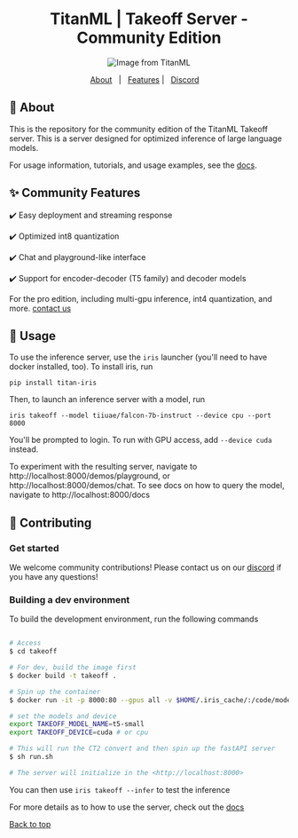 <h1 align="center">TitanML | Takeoff Server - Community Edition</h1>




<p align="center">
  <img src="https://github.com/titanml/takeoff/assets/6034059/5b561d1a-7be3-4258-bd4d-bb670fdb2c1e" alt="Image from TitanML">
</p>

<p align="center">
  <a href="#dart-about">About</a> &#xa0; | &#xa0; 
  <a href="#sparkles-community-features">Features</a> | &#xa0;
  <a href="https://discord.com/invite/SDnUJSPg7t">Discord</a> &#xa0; &#xa0;

</p>

## :dart: About ##

This is the repository for the community edition of the TitanML Takeoff server. This is a server designed for optimized inference of large language models. 

For usage information, tutorials, and usage examples, see the [docs](https://docs.titanml.co/docs/intro).

## :sparkles: Community Features ##

:heavy_check_mark: Easy deployment and streaming response

:heavy_check_mark: Optimized int8 quantization

:heavy_check_mark: Chat and playground-like interface

:heavy_check_mark: Support for encoder-decoder (T5 family) and decoder models

For the pro edition, including multi-gpu inference, int4 quantization, and more. [contact us](mailto:hello@titanml.co)

## 🚊 Usage

To use the inference server, use the `iris` launcher (you'll need to have docker installed, too). To install iris, run 
```
pip install titan-iris
```
Then, to launch an inference server with a model, run 
```
iris takeoff --model tiiuae/falcon-7b-instruct --device cpu --port 8000
```
You'll be prompted to login. To run with GPU access, add `--device cuda` instead. 

To experiment with the resulting server, navigate to http://localhost:8000/demos/playground, or http://localhost:8000/demos/chat. To see docs on how to query the model, navigate to http://localhost:8000/docs

## :checkered_flag: Contributing ##
### Get started
We welcome community contributions! Please contact us on our [discord](https://discord.com/invite/SDnUJSPg7t) if you have any questions!

### Building a dev environment
To build the development environment, run the following commands

```bash

# Access
$ cd takeoff

# For dev, build the image first 
$ docker build -t takeoff . 

# Spin up the container
$ docker run -it -p 8000:80 --gpus all -v $HOME/.iris_cache/:/code/models/  --entrypoint /bin/bash takeoff

# set the models and device
export TAKEOFF_MODEL_NAME=t5-small
export TAKEOFF_DEVICE=cuda # or cpu

# This will run the CT2 convert and then spin up the fastAPI server
$ sh run.sh 

# The server will initialize in the <http://localhost:8000>
```

You can then use `iris takeoff --infer` to test the inference 

For more details as to how to use the server, check out the [docs](https://docs.titanml.co)

<a href="#top">Back to top</a>
